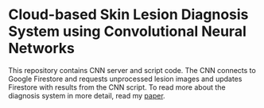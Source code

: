 # Cloud-based Skin Lesion Diagnosis System using Convolutional Neural Networks
This repository contains CNN server and script code.
The CNN connects to Google Firestore and requests unprocessed lesion images and updates Firestore with results from the CNN script. To read more about the diagnosis system in more detail, read my [paper](/paper.pdf).
